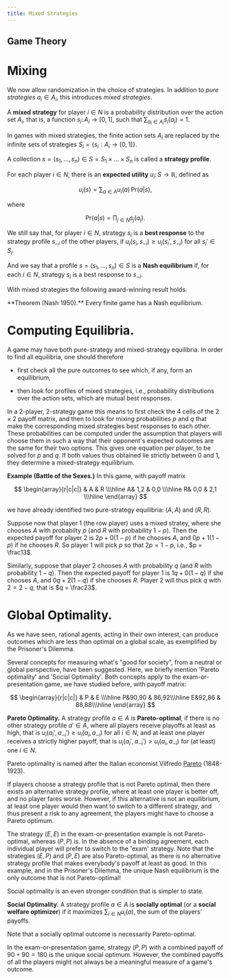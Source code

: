 ```yaml
---
title: Mixed Strategies
---
```


## Game Theory

# Mixing

We now allow randomization in the choice of strategies.
In addition to _pure strategies_ $a_i \in A_i$,  this introduces
_mixed strategies_.

A **mixed strategy** for player $i \in N$ is a
probability distribution over the action set $A_i$, that is, a function $s_i \colon A_i \to [0, 1]$, such 
that $\sum_{a_i \in A_i} s_i(a_i) = 1$.

In games with mixed strategies, the finite action sets $A_i$ are
replaced by the infinite sets of strategies $S_i = \{ s_i: A_i \to [0,
1] \}$.

A collection $s = (s_1, \dots, s_n) \in S = S_1 \times \dots \times S_n$
is called a **strategy profile**.

For each player $i \in N$,  there is an **expected utility** $u_i \colon S \to \mathbb{R}$, defined as

$$
u_i(s) = \sum_{a \in A} u_i(a)\, \mathrm{Pr}(a | s),
$$

where

$$
\mathrm{Pr}(a | s) = \prod_{j \in N} s_j(a_j).
$$

We still say that, for player $i \in N$, strategy $s_i$ is a **best response** to the strategy profile $s_{-i}$ of the other players, if
$u_i(s_i, s_{-i}) \geq u_i(s_i', s_{-i})$ for all $s_i' \in S_i$.

And we say that a profile $s = (s_1, \dots, s_n) \in S$ is a **Nash
equilibrium** if, for each $i \in N$, strategy $s_i$ is a best
response to $s_{-i}$.

With mixed strategies the following award-winning result holds.

<div class="note" markdown="1">
**Theorem (Nash 1950).**   Every finite game has a Nash equilibrium.
</div>

# Computing Equilibria.

A game may have both pure-strategy and mixed-strategy equilibria.
In order to find all equilibria, one should therefore

* first check all the pure outcomes to see which, if any, form an equilibrium,

* then look for profiles of mixed strategies, i.e., probability
distributions over the action sets, which are mutual best responses.

In a $2$-player, $2$-strategy game this means to first check the $4$
cells of the $2 \times 2$ payoff matrix, and then to look for mixing
probabilities $p$ and $q$ that make the corresponding mixed strategies
best responses to each other.  These probabilities can be computed under
the assumption that players will choose them in such a way
that their opponent's expected outcomes are the same for their two options.
This gives one equation per player, to be solved for $p$ and $q$.
If both values thus obtained lie strictly between $0$ and $1$, 
they determine a mixed-strategy equilibrium.

**Example (Battle of the Sexes.)**  In this game, with payoff matrix

$$
\begin{array}{r|c|c|}
& A & R \\\hline
A& 1,2 & 0,0 \\\hline
R& 0,0 & 2,1 \\\hline
\end{array}
$$

we have already identified two pure-strategy equilibria: $(A, A)$ and $(R, R)$.

Suppose now that player 1 (the row player) uses a mixed stratey, where she chooses $A$ with probabilty $p$ (and $R$ with probability $1-p$).
Then the expected payoff for player 2 is 
$2p + 0(1-p)$ if he chooses $A$, and $0p + 1(1-p)$ if he chooses $R$.
So player 1 will pick $p$ so that $2p = 1 - p$, i.e., $p = \frac13$.

Similarly, suppose that player 2 chooses $A$ with probability $q$ (and $R$ with probability $1-q$).  Then the expected payoff for player 1 is
$1q + 0(1-q)$ if she chooses $A$, and $0q + 2(1-q)$ if she chooses
$R$.  Player 2 will thus pick $q$ with $2 = 2 - q$, that is $q = \frac23$.

# Global Optimality.

As we have seen, rational agents, acting in their own interest,
can produce outcomes which are less than optimal on a global scale,
as exemplified by the Prisoner's Dilemma.

Several concepts for measuring what's "good for society", from a
neutral or global perspective, have been suggested.  Here, we briefly
mention 'Pareto optimality' and 'Social Optimality'.  Both concepts
apply to the exam-or-presentation game, we have studied before, with
payoff matrix:

$$
\begin{array}{r|c|c|}
& P & E \\\hline
P&90,90 & 86,92\\\hline
E&92,86 & 88,88\\\hline
\end{array}
$$


**Pareto Optimality.** A strategy profile $a \in A$ is
**Pareto-optimal**, if there is no other strategy profile $a' \in A$,
where all players receive playoffs at least as high, that is $u_i(a_i', a_{-i}') \geq u_i(a_i, a_{-i})$ for all $i \in N$, and at least one player receives a
strictly higher payoff,
that is $u_i(a_i', a_{-i}') > u_i(a_i, a_{-i})$ for (at least) one $i \in N$.


Pareto optimality is named after the Italian economist Vilfredo
[Pareto] (1848-1923). 

If players choose a strategy profile that is not Pareto
optimal, then there exists an alternative strategy profile, where at
least one player is better off, and no player fares worse.
However, if this alternative is not an equilibrium, at least one
player would then want to switch to a different strategy, and thus
present a risk to any agreement, the players might have to choose
a Pareto optimum.

The strategy $(E, E)$ in the exam-or-presentation example is not
Pareto-optimal, whereas $(P, P)$ is.
In the absence of a binding agreement, each individual player will
prefer to switch to the 'exam' strategy.  Note that the strategies
$(E, P)$ and $(P, E)$ are also Pareto-optimal,
as there is no alternative strategy profile that makes everybody's
payoff at least as good.  In this example, and in the Prisoner's Dilemma,
the unique Nash equilibrium is the only outcome that is not Pareto-optimal!

Social optimality is an even stronger condition that is simpler to state.

**Social Optimality.** A strategy profile $a \in A$
is **socially optimal** (or a **social welfare optimizer**)
if it maximizes $\sum_{i \in N} u_i(a)$, the sum of the players' payoffs.

Note that a socially optimal outcome is necessarily Pareto-optimal.

In the exam-or-presentation game, strategy $(P, P)$ with
a combined payoff of $90 + 90 = 180$ is the unique social optimum.
However, the combined payoffs of all the players might not always
be a meaningful measure of a game's outcome.

[pareto]: https://en.wikipedia.org/wiki/Vilfredo_Pareto
